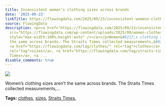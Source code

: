 ```yaml
---
title: Inconsistent women’s clothing sizes across brands
date: '2025-09-23'
linkTitle: https://flowingdata.com/2025/09/23/inconsistent-womens-clothing-sizes-across-brands/
source: FlowingData
description: <p><a href="https://flowingdata.com/2025/09/23/inconsistent-womens-clothing-sizes-across-brands/"><img
  src="https://flowingdata.com/wp-content/uploads/2025/09/women-clothes-size-750x579.png"
  style="max-width:100%;height:auto" /></a></p>Women&#8217;s clothing sizes aren&#8217;t
  the same across brands. The Straits Times collected measurements,&#8230;<p><strong>Tags:</strong>
  <a href="https://flowingdata.com/tag/clothes/" rel="tag">clothes</a>, <a href="https://flowingdata.com/tag/sizes/"
  rel="tag">sizes</a>, <a href="https://flowingdata.com/tag/straits-times/" rel="tag">Straits
  Times</a>, <a ...
disable_comments: true
---
```

<p><a href="https://flowingdata.com/2025/09/23/inconsistent-womens-clothing-sizes-across-brands/"><img src="https://flowingdata.com/wp-content/uploads/2025/09/women-clothes-size-750x579.png" style="max-width:100%;height:auto" /></a></p>Women&#8217;s clothing sizes aren&#8217;t the same across brands. The Straits Times collected measurements,&#8230;<p><strong>Tags:</strong> <a href="https://flowingdata.com/tag/clothes/" rel="tag">clothes</a>, <a href="https://flowingdata.com/tag/sizes/" rel="tag">sizes</a>, <a href="https://flowingdata.com/tag/straits-times/" rel="tag">Straits Times</a>, <a ...